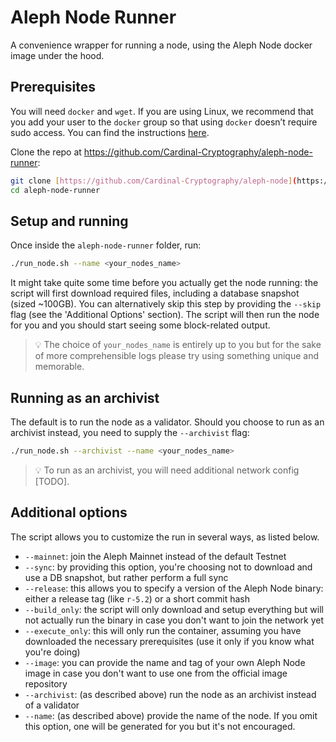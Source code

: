 # Aleph Node Runner

A convenience wrapper for running a node, using the Aleph Node docker image under the hood.

## Prerequisites

You will need `docker` and `wget`. If you are using Linux, we recommend that you add your user to the `docker` group so that using `docker` doesn’t require sudo access. You can find the instructions [here](https://docs.docker.com/engine/install/linux-postinstall/).

Clone the repo at https://github.com/Cardinal-Cryptography/aleph-node-runner:

```bash
git clone [https://github.com/Cardinal-Cryptography/aleph-node](https://github.com/Cardinal-Cryptography/aleph-node-runner)
cd aleph-node-runner
```

## Setup and running

Once inside the `aleph-node-runner` folder, run:

```bash
./run_node.sh --name <your_nodes_name>
```

It might take quite some time before you actually get the node running: the script will first download required files, including a database snapshot (sized ~100GB). You can alternatively skip this step by providing the `--skip` flag (see the 'Additional Options' section). The script will then run the node for you and you should start seeing some block-related output.

> 💡 The choice of <code>your_nodes_name</code> is entirely up to you but for the sake of more comprehensible logs please try using something unique and memorable.

## Running as an archivist

The default is to run the node as a validator. Should you choose to run as an archivist instead, you need to supply the `--archivist` flag:

```bash
./run_node.sh --archivist --name <your_nodes_name>
```

> 💡 To run as an archivist, you will need additional network config [TODO].

## Additional options

The script allows you to customize the run in several ways, as listed below.

* `--mainnet`: join the Aleph Mainnet instead of the default Testnet
* `--sync`: by providing this option, you're choosing not to download and use a DB snapshot, but rather perform a full sync
* `--release`: this allows you to specify a version of the Aleph Node binary: either a release tag (like `r-5.2`) or a short commit hash
* `--build_only`: the script will only download and setup everything but will not actually run the binary in case you don't want to join the network yet
* `--execute_only`: this will only run the container, assuming you have downloaded the necessary prerequisites (use it only if you know what you're doing)
* `--image`: you can provide the name and tag of your own Aleph Node image in case you don't want to use one from the official image repository
* `--archivist`: (as described above) run the node as an archivist instead of a validator
* `--name`: (as described above) provide the name of the node. If you omit this option, one will be generated for you but it's not encouraged.
